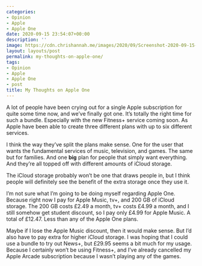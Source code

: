 ```yaml
---
categories:
- Opinion
- Apple
- Apple One
date: 2020-09-15 23:54:07+00:00
description: ''
image: https://cdn.chrishannah.me/images/2020/09/Screenshot-2020-09-15-at-23.31.49.png
layout: layouts/post
permalink: my-thoughts-on-apple-one/
tags:
- Opinion
- Apple
- Apple One
- post
title: My Thoughts on Apple One
---
```


<p>A lot of people have been crying out for a single Apple subscription for quite some time now, and we&#8217;ve finally got one. It&#8217;s totally the right time for such a bundle. Especially with the new Fitness+ service coming soon. As Apple have been able to create three different plans with up to six different services.</p>
<p>I think the way they&#8217;ve split the plans make sense. One for the user that wants the fundamental services of music, television, and games. The same but for families. And one <strong>big</strong> plan for people that simply want everything. And they&#8217;re all topped off with different amounts of iCloud storage.</p>
<p>The iCloud storage probably won&#8217;t be one that draws people in, but I think people will definitely see the benefit of the extra storage once they use it.</p>
<p>I&#8217;m not sure what I&#8217;m going to be doing myself regarding Apple One. Because right now I pay for Apple Music, tv+, and 200 GB of iCloud storage. The 200 GB costs £2.49 a month, tv+ costs £4.99 a month, and I still somehow get student discount, so I pay only £4.99 for Apple Music. A total of £12.47. Less than any of the Apple One plans.</p>
<p>Maybe if I lose the Apple Music discount, then it would make sense. But I&#8217;d also have to pay extra for higher iCloud storage. I was hoping that I could use a bundle to try out News+, but £29.95 seems a bit much for my usage. Because I certainly won&#8217;t be using Fitness+, and I&#8217;ve already cancelled my Apple Arcade subscription because I wasn&#8217;t playing any of the games.</p>